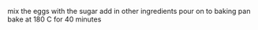 mix the eggs with the sugar
add in other ingredients
pour on to baking pan
bake at 180 C for 40 minutes